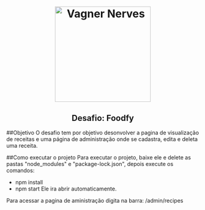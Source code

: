 <h1 align="center">
    <img alt="Vagner Nerves" src="https://github.com/VagnerNerves/bootcamp-launchbase-desafios-04/imgs/VagnerNerves" width="250px" />
</h1>

<h2 align="center">
  Desafio: Foodfy
</h2>

##Objetivo
  O desafio tem por objetivo desonvolver a pagina de visualização de receitas e uma página de administração onde se cadastra, edita e deleta uma receita.

##Como executar o projeto
Para executar o projeto, baixe ele e delete as pastas "node_modules" e "package-lock.json", depois execute os comandos:
- npm install
- npm start
Ele ira abrir automaticamente.

Para acessar a pagina de aministração digita na barra: /admin/recipes
 

